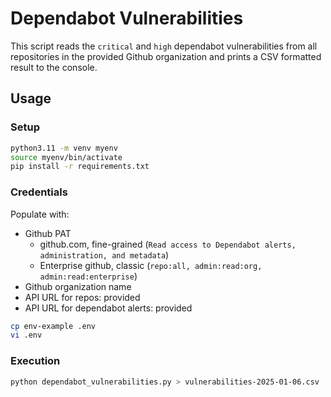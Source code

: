 # Dependabot Vulnerabilities
This script reads the `critical` and `high` dependabot vulnerabilities from all repositories in the provided Github organization and prints a CSV formatted result to the console.

## Usage

### Setup
```bash
python3.11 -m venv myenv
source myenv/bin/activate
pip install -r requirements.txt
```

### Credentials
Populate with:
- Github PAT
   - github.com, fine-grained (`Read access to Dependabot alerts, administration, and metadata`)
   - Enterprise github, classic (`repo:all, admin:read:org, admin:read:enterprise`)
- Github organization name
- API URL for repos: provided
- API URL for dependabot alerts: provided
```bash
cp env-example .env
vi .env
```

### Execution
```bash
python dependabot_vulnerabilities.py > vulnerabilities-2025-01-06.csv
```
